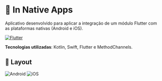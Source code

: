 # 📱 In Native Apps

Aplicativo desenvolvido para aplicar a integração de um módulo Flutter com as plataformas nativas (Android e iOS).

[![Flutter](https://img.shields.io/badge/Powered%20by-FLUTTER%20v3.7.7-blue)](https://flutter.dev/)

**Tecnologias utilizadas**: Kotlin, Swift, Flutter e MethodChannels.


## 🎨 Layout

![Android](https://user-images.githubusercontent.com/48699769/227968901-898cc42d-d01e-4d04-bcca-1fa6007d767c.gif)
![iOS](https://user-images.githubusercontent.com/48699769/227968909-d3ad4b9c-170f-4d8b-8a66-1d4f41a05183.gif)
